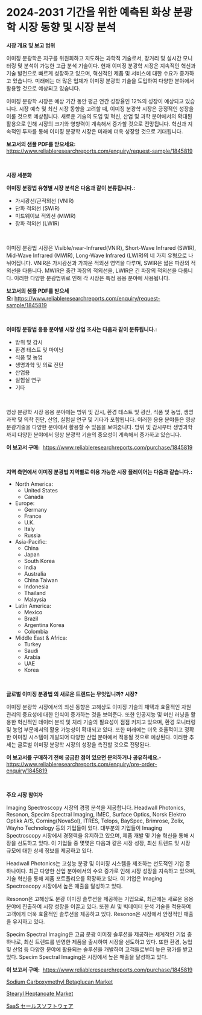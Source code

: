 <p><h1>2024-2031 기간을 위한 예측된 화상 분광학 시장 동향 및 시장 분석</h1></p><p><strong>시장 개요 및 보고 범위</strong></p>
<p><p>이미징 분광학은 지구를 위원회하고 지도하는 과학적 기술로서, 장거리 및 실시간 모니터링 및 분석이 가능한 고급 분석 기술이다. 현재 이미징 분광학 시장은 지속적인 혁신과 기술 발전으로 빠르게 성장하고 있으며, 혁신적인 제품 및 서비스에 대한 수요가 증가하고 있습니다. 미래에는 더 많은 업체가 이미징 분광학 기술을 도입하여 다양한 분야에서 활용할 것으로 예상되고 있습니다.</p><p>이미징 분광학 시장은 예상 기간 동안 평균 연간 성장율인 12%의 성장이 예상되고 있습니다. 시장 예측 및 최신 시장 동향을 고려할 때, 이미징 분광학 시장은 긍정적인 성장을 이룰 것으로 예상됩니다. 새로운 기술의 도입 및 혁신, 산업 및 과학 분야에서의 확대된 활용으로 인해 시장의 크기와 영향력이 계속해서 증가할 것으로 전망됩니다. 혁신과 지속적인 투자를 통해 이미징 분광학 시장은 미래에 더욱 성장할 것으로 기대됩니다.</p></p>
<p><strong>보고서의 샘플 PDF를 받으세요:</strong> <a href="https://www.reliableresearchreports.com/enquiry/request-sample/1845819">https://www.reliableresearchreports.com/enquiry/request-sample/1845819</a></p>
<p>&nbsp;</p>
<p><strong>시장 세분화</strong></p>
<p><strong>이미징 분광법 유형별 시장 분석은 다음과 같이 분류됩니다.:</strong></p>
<p><ul><li>가시광선/근적외선 (VNIR)</li><li>단파 적외선 (SWIR)</li><li>미드웨이브 적외선 (MWIR)</li><li>장파 적외선 (LWIR)</li></ul></p>
<p>&nbsp;</p>
<p><p>이미징 분광법 시장은 Visible/near-Infrared(VNIR), Short-Wave Infrared (SWIR), Mid-Wave Infrared (MWIR), Long-Wave Infrared (LWIR)의 네 가지 유형으로 나뉘어집니다. VNIR은 가시광선과 가까운 적외선 영역을 다루며, SWIR은 짧은 파장의 적외선을 다룹니다. MWIR은 중간 파장의 적외선을, LWIR은 긴 파장의 적외선을 다룹니다. 이러한 다양한 분광범위로 인해 각 시장은 특정 응용 분야에 사용됩니다.</p></p>
<p><strong>보고서의 샘플 PDF를 받으세요:</strong>&nbsp;<a href="https://www.reliableresearchreports.com/enquiry/request-sample/1845819">https://www.reliableresearchreports.com/enquiry/request-sample/1845819</a></p>
<p>&nbsp;</p>
<p><strong> 이미징 분광법 응용 분야별 시장 산업 조사는 다음과 같이 분류됩니다.:</strong></p>
<p><ul><li>방위 및 감시</li><li>환경 테스트 및 마이닝</li><li>식품 및 농업</li><li>생명과학 및 의료 진단</li><li>산업용</li><li>실험실 연구</li><li>기타</li></ul></p>
<p>&nbsp;</p>
<p><p>영상 분광학 시장 응용 분야에는 방위 및 감시, 환경 테스트 및 광산, 식품 및 농업, 생명과학 및 의학 진단, 산업, 실험실 연구 및 기타가 포함됩니다. 이러한 응용 분야들은 영상 분광기술을 다양한 분야에서 활용할 수 있음을 보여줍니다. 방위 및 감시부터 생명과학까지 다양한 분야에서 영상 분광학 기술의 중요성이 계속해서 증가하고 있습니다.</p></p>
<p><strong>이 보고서 구매:</strong>&nbsp; <a href="https://www.reliableresearchreports.com/purchase/1845819">https://www.reliableresearchreports.com/purchase/1845819</a></p>
<p>&nbsp;</p>
<p><strong>지역 측면에서 이미징 분광법 지역별로 이용 가능한 시장 플레이어는 다음과 같습니다.:</strong></p>
<p><ul>
    <li>
        North America:
        <ul>
            <li>United States</li>
            <li>Canada</li>
        </ul>
    </li>
    <li>
        Europe:
        <ul>
            <li>Germany</li>
            <li>France</li>
            <li>U.K.</li>
            <li>Italy</li>
            <li>Russia</li>
        </ul>
    </li>
    <li>
        Asia-Pacific:
        <ul>
            <li>China</li>
            <li>Japan</li>
            <li>South Korea</li>
            <li>India</li>
            <li>Australia</li>
            <li>China Taiwan</li>
            <li>Indonesia</li>
            <li>Thailand</li>
            <li>Malaysia</li>
        </ul>
    </li>
    <li>
        Latin America:
        <ul>
            <li>Mexico</li>
            <li>Brazil</li>
            <li>Argentina Korea</li>
            <li>Colombia</li>
        </ul>
    </li>
    <li>
        Middle East & Africa:
        <ul>
            <li>Turkey</li>
            <li>Saudi</li>
            <li>Arabia</li>
            <li>UAE</li>
            <li>Korea</li>
        </ul>
    </li>
    </ul></p>
<p>&nbsp;</p>
<p><strong>글로벌 이미징 분광법 의 새로운 트렌드는 무엇입니까? 시장?</strong></p>
<p><p>이미징 분광학 시장에서의 최신 동향은 고해상도 이미징 기술의 채택과 효율적인 자원 관리의 중요성에 대한 인식이 증가하는 것을 보여준다. 또한 인공지능 및 머신 러닝을 활용한 혁신적인 데이터 분석 및 처리 기술의 필요성이 점점 커지고 있으며, 환경 모니터링 및 농업 부문에서의 활용 가능성이 확대되고 있다. 또한 미래에는 더욱 효율적이고 정확한 이미징 시스템이 개발되어 다양한 산업 분야에서 적용될 것으로 예상된다. 이러한 추세는 글로벌 이미징 분광학 시장의 성장을 촉진할 것으로 전망된다.</p></p>
<p><strong>이 보고서를 구매하기 전에 궁금한 점이 있으면 문의하거나 공유하세요.</strong>- <a href="https://www.reliableresearchreports.com/enquiry/pre-order-enquiry/1845819">https://www.reliableresearchreports.com/enquiry/pre-order-enquiry/1845819</a></p>
<p>&nbsp;</p>
<p><strong>주요 시장 참여자</strong></p>
<p><p>Imaging Spectroscopy 시장의 경쟁 분석을 제공합니다. Headwall Photonics, Resonon, Specim Spectral Imaging, IMEC, Surface Optics, Norsk Elektro Optikk A/S, Corning(NovaSol), ITRES, Telops, BaySpec, Brimrose, Zolix, Wayho Technology 등의 기업들이 있다. 대부분의 기업들이 Imaging Spectroscopy 시장에서 경쟁력을 유지하고 있으며, 제품 개발 및 기술 혁신을 통해 시장을 선도하고 있다. 이 기업들 중 몇몇은 다음과 같은 시장 성장, 최신 트렌드 및 시장 규모에 대한 상세 정보를 제공하고 있다.</p><p>Headwall Photonics는 고성능 분광 및 이미징 시스템을 제조하는 선도적인 기업 중 하나이다. 최근 다양한 산업 분야에서의 수요 증가로 인해 시장 성장을 지속하고 있으며, 기술 혁신을 통해 제품 포트폴리오를 확장하고 있다. 이 기업은 Imaging Spectroscopy 시장에서 높은 매출을 달성하고 있다.</p><p>Resonon은 고해상도 분광 이미징 솔루션을 제공하는 기업으로, 최근에는 새로운 응용 분야에 진출하여 시장 성장을 이끌고 있다. 또한 AI 및 빅데이터 분석 기술을 적용하여 고객에게 더욱 효율적인 솔루션을 제공하고 있다. Resonon은 시장에서 안정적인 매출을 유지하고 있다.</p><p>Specim Spectral Imaging은 고급 분광 이미징 솔루션을 제공하는 세계적인 기업 중 하나로, 최신 트렌드를 반영한 제품을 출시하여 시장을 선도하고 있다. 또한 환경, 농업 및 산업 등 다양한 분야에 활용되는 솔루션을 개발하여 고객들로부터 높은 평가를 받고 있다. Specim Spectral Imaging은 시장에서 높은 매출을 달성하고 있다.</p></p>
<p><strong>이 보고서 구매:</strong>&nbsp;&nbsp;<a href="https://www.reliableresearchreports.com/purchase/1845819">https://www.reliableresearchreports.com/purchase/1845819</a></p>
<p><p><a href="https://github.com/RoccoManning/Market-Research-Report-List-3/blob/main/sodium-carboxymethyl-betaglucan-market.md">Sodium Carboxymethyl Betaglucan Market</a></p><p><a href="https://github.com/gulaimolin/Market-Research-Report-List-3/blob/main/stearyl-heptanoate-market.md">Stearyl Heptanoate Market</a></p><p><a href="https://medium.com/@cielostamm/saas%E3%81%AE%E5%96%B6%E6%A5%AD%E3%82%BD%E3%83%95%E3%83%88%E3%82%A6%E3%82%A7%E3%82%A2%E5%B8%82%E5%A0%B4%E8%A6%8F%E6%A8%A1-%E5%B8%82%E5%A0%B4%E3%81%AE%E5%B1%95%E6%9C%9B%E3%81%A8%E5%B8%82%E5%A0%B4%E4%BA%88%E6%B8%AC-2024%E5%B9%B4%E3%81%8B%E3%82%892031%E5%B9%B4-5072a4ddd6ad">SaaS セールスソフトウェア</a></p></p>

